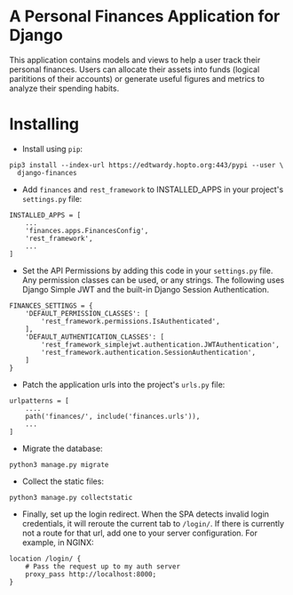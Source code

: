 # A Personal Finances Application for Django

This application contains models and views to help a user track their personal
finances. Users can allocate their assets into funds (logical parititions of
their accounts) or generate useful figures and metrics to analyze their
spending habits.

# Installing

* Install using `pip`:
```
pip3 install --index-url https://edtwardy.hopto.org:443/pypi --user \
  django-finances
```
* Add `finances` and `rest_framework` to INSTALLED\_APPS in your project's
`settings.py` file:
```
INSTALLED_APPS = [
    ...
    'finances.apps.FinancesConfig',
    'rest_framework',
    ...
]
```
* Set the API Permissions by adding this code in your `settings.py` file. Any
permission classes can be used, or any strings. The following uses Django
Simple JWT and the built-in Django Session Authentication.
```
FINANCES_SETTINGS = {
    'DEFAULT_PERMISSION_CLASSES': [
        'rest_framework.permissions.IsAuthenticated',
    ],
    'DEFAULT_AUTHENTICATION_CLASSES': [
        'rest_framework_simplejwt.authentication.JWTAuthentication',
        'rest_framework.authentication.SessionAuthentication',
    ]
}
```
* Patch the application urls into the project's `urls.py` file:
```
urlpatterns = [
    ....
    path('finances/', include('finances.urls')),
    ...
]
```
* Migrate the database:
```
python3 manage.py migrate
```
* Collect the static files:
```
python3 manage.py collectstatic
```
* Finally, set up the login redirect. When the SPA detects invalid login
credentials, it will reroute the current tab to `/login/`. If there is
currently not a route for that url, add one to your server configuration. For
example, in NGINX:
```
location /login/ {
    # Pass the request up to my auth server
    proxy_pass http://localhost:8000;
}
```
